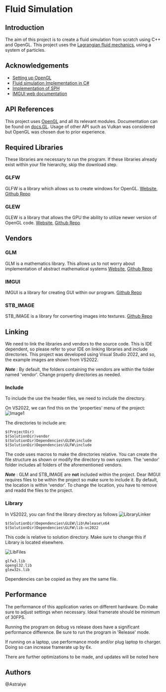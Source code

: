 # Fluid Simulation

## Introduction
The aim of this project is to create a fluid simulation from scratch using C++ and OpenGL. This project uses the [Lagrangian fluid mechanics](https://en.wikipedia.org/wiki/Lagrangian_and_Eulerian_specification_of_the_flow_field), using a system of particles. 
## Acknowledgements
- [Setting up OpenGL](https://youtube.com/playlist?list=PLlrATfBNZ98foTJPJ_Ev03o2oq3-GGOS2&si=h-WkK5zo02fcNIEF)
- [Fluid simulation Implementation in C#](https://youtu.be/rSKMYc1CQHE?si=uEoApdGKHVgMOW8-)  
- [Implementation of SPH](https://sph-tutorial.physics-simulation.org/pdf/SPH_Tutorial.pdf)
- [IMGUI web documentation](https://pthom.github.io/imgui_manual_online/manual/imgui_manual.html)

## API References
This project uses [OpenGL](https://www.opengl.org/) and all its relevant modules. Documentation can be found on [docs.GL](https://docs.gl). Usage of other API such as Vulkan was considered but OpenGL was chosen due to prior experience.
## Required Libraries
These libraries are necessary to run the program. If these libraries already exist within your file hierarchy, skip the download step. 
### GLFW
GLFW is a library which allows us to create windows for OpenGL.
[Website](https://www.glfw.org/), [Github Repo](https://github.com/glfw/glfw)
### GLEW
GLEW is a library that allows the GPU the ability to utilize newer version of OpenGL code. 
[Website](https://glew.sourceforge.net/), [Github Repo](https://github.com/nigels-com/glew)

## Vendors
### GLM
GLM is a mathematics library. This allows us to not worry about implementation of abstract mathematical systems
[Website](https://glm.g-truc.net/0.9.9/index.html), [Github Repo](https://github.com/g-truc/glm)

### IMGUI
IMGUI is a library for creating GUI within our program.
[Github Repo](https://github.com/ocornut/imgui)

### STB_IMAGE
STB_IMAGE is a library for converting images into textures.
[Github Repo](https://github.com/nothings/stb)
## Linking
We need to link the libraries and vendors to the source code. This is IDE dependent, so please refer to your IDE on linking libraries and include directories. This project was developed using Visual Studio 2022, and so, the example images are shown from VS2022.

***Note*** : By default, the folders containing the vendors are within the folder named 'vendor'. Change property directories as needed.
### Include
To include the use the header files, we need to include the directory. 

On VS2022, we can find this on the 'properties' menu of the project:
![Image1](IncludeDir.png)

The directories to include are:
```
$(ProjectDir)
$(SolutionDir)vendor
$(SolutionDir)Dependencies\GLEW\include
$(SolutionDir)Dependencies\GLFW\include
```
The code uses macros to make the directories relative. You can create the file structure as shown or modify the directory to own system. The 'vendor' folder includes all folders of the aforementioned vendors.

***Note*** : GLM and STB_IMAGE are **not** included within the project. Dear IMGUI requires files to be within the project so make sure to include it. By default, the location is within 'vendor'. To change the location, you have to remove and readd the files to the project. 
### Library
In VS2022, you can find the library directory as follows
![LibraryLinker](LibraryLinker.png)
```
$(SolutionDir)Dependencies\GLEW\lib\Release\x64
$(SolutionDir)Dependencies\GLFW\lib-vc2022
```
This code is relative to solution directory. Make sure to change this if Library is located elsewhere.

![LibFiles](LibFiles.png)
```
glfw3.lib
opengl32.lib
glew32s.lib
```
Dependencies can be copied as they are the same file.
## Performance
The performance of this application varies on different hardware. Do make sure to adjust settings when necessary. Ideal framerate should be minimum of 30FPS.

Running the program on debug vs release does have a significant performance difference. Be sure to run the program in 'Release' mode. 

If running on a laptop, use performance mode and/or plug laptop to charger.
Doing so can increase framerate up by 6x.

There are further optimizations to be made, and updates will be noted here
## Authors
@Astralye


